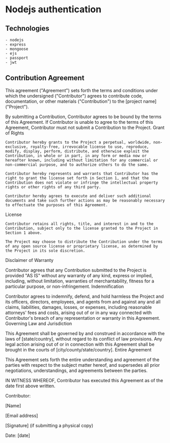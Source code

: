 # Nodejs authentication

## Technologies
    - nodejs
    - express
    - mongoose
    - ejs
    - passport
    - jwt
    

## Contribution Agreement

This agreement ("Agreement") sets forth the terms and conditions under which the undersigned ("Contributor") agrees to contribute code, documentation, or other materials ("Contribution") to the [project name] ("Project").

By submitting a Contribution, Contributor agrees to be bound by the terms of this Agreement. If Contributor is unable to agree to the terms of this Agreement, Contributor must not submit a Contribution to the Project.
Grant of Rights

    Contributor hereby grants to the Project a perpetual, worldwide, non-exclusive, royalty-free, irrevocable license to use, reproduce, modify, display, perform, distribute, and otherwise exploit the Contribution, in whole or in part, in any form or media now or hereafter known, including without limitation for any commercial or non-commercial purpose, and to authorize others to do the same.

    Contributor hereby represents and warrants that Contributor has the right to grant the license set forth in Section 1, and that the Contribution does not violate or infringe the intellectual property rights or other rights of any third party.

    Contributor hereby agrees to execute and deliver such additional documents and take such further actions as may be reasonably necessary to effectuate the purposes of this Agreement.

License

    Contributor retains all rights, title, and interest in and to the Contribution, subject only to the license granted to the Project in Section 1 above.

    The Project may choose to distribute the Contribution under the terms of any open source license or proprietary license, as determined by the Project in its sole discretion.

Disclaimer of Warranty

Contributor agrees that any Contribution submitted to the Project is provided "AS IS" without any warranty of any kind, express or implied, including, without limitation, warranties of merchantability, fitness for a particular purpose, or non-infringement.
Indemnification

Contributor agrees to indemnify, defend, and hold harmless the Project and its officers, directors, employees, and agents from and against any and all claims, liabilities, damages, losses, or expenses, including reasonable attorneys' fees and costs, arising out of or in any way connected with Contributor's breach of any representation or warranty in this Agreement.
Governing Law and Jurisdiction

This Agreement shall be governed by and construed in accordance with the laws of [state/country], without regard to its conflict of law provisions. Any legal action arising out of or in connection with this Agreement shall be brought in the courts of [city/county/state/country].
Entire Agreement

This Agreement sets forth the entire understanding and agreement of the parties with respect to the subject matter hereof, and supersedes all prior negotiations, understandings, and agreements between the parties.

IN WITNESS WHEREOF, Contributor has executed this Agreement as of the date first above written.

Contributor:

[Name]

[Email address]

[Signature] (if submitting a physical copy)

Date: [date]

